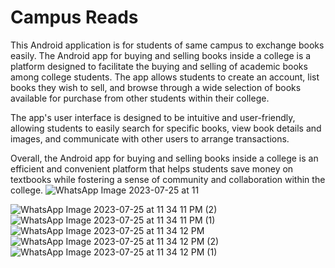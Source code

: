 
# Campus Reads

This Android application is for students of same campus to exchange books easily.
The Android app for buying and selling books inside a college is a platform designed to facilitate the buying and selling of academic books among college students. The app allows students to create an account, list books they wish to sell, and browse through a wide selection of books available for purchase from other students within their college.

The app's user interface is designed to be intuitive and user-friendly, allowing students to easily search for specific books, view book details and images, and communicate with other users to arrange transactions.

Overall, the Android app for buying and selling books inside a college is an efficient and convenient platform that helps students save money on textbooks while fostering a sense of community and collaboration within the college.
![WhatsApp Image 2023-07-25 at 11](https://github.com/Abhi27122/Campus-Reads/assets/94520177/29a8d496-133e-4342-b209-f08d014e396f)

![WhatsApp Image 2023-07-25 at 11 34 11 PM (2)](https://github.com/Abhi27122/Campus-Reads/assets/94520177/0e049fba-ab5a-4ebd-afa7-20ad86b9324d)
![WhatsApp Image 2023-07-25 at 11 34 11 PM (1)](https://github.com/Abhi27122/Campus-Reads/assets/94520177/1037fd64-0c70-4da1-baee-bb1d67d3b6f7)
![WhatsApp Image 2023-07-25 at 11 34 12 PM](https://github.com/Abhi27122/Campus-Reads/assets/94520177/7b8834f2-4bb8-4ab2-802d-40df829c14a6)
![WhatsApp Image 2023-07-25 at 11 34 12 PM (2)](https://github.com/Abhi27122/Campus-Reads/assets/94520177/f7794e32-4cb0-455a-905e-027fd405ddeb)
![WhatsApp Image 2023-07-25 at 11 34 12 PM (1)](https://github.com/Abhi27122/Campus-Reads/assets/94520177/cae29ba6-6a61-4129-b221-2ba5f7f8aad9)
